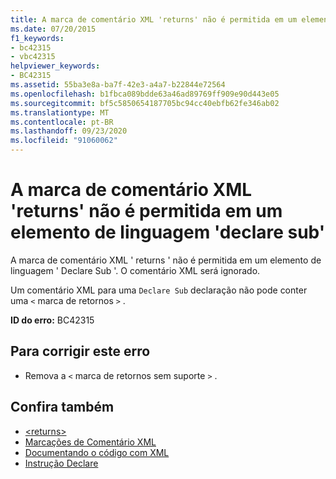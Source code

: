 ```yaml
---
title: A marca de comentário XML 'returns' não é permitida em um elemento de linguagem 'declare sub'
ms.date: 07/20/2015
f1_keywords:
- bc42315
- vbc42315
helpviewer_keywords:
- BC42315
ms.assetid: 55ba3e8a-ba7f-42e3-a4a7-b22844e72564
ms.openlocfilehash: b1fbca089bdde63a46ad89769ff909e90d443e05
ms.sourcegitcommit: bf5c5850654187705bc94cc40ebfb62fe346ab02
ms.translationtype: MT
ms.contentlocale: pt-BR
ms.lasthandoff: 09/23/2020
ms.locfileid: "91060062"
---
```

# <a name="xml-comment-tag-returns-is-not-permitted-on-a-declare-sub-language-element"></a>A marca de comentário XML 'returns' não é permitida em um elemento de linguagem 'declare sub'

A marca de comentário XML ' returns ' não é permitida em um elemento de linguagem ' Declare Sub '. O comentário XML será ignorado.  
  
 Um comentário XML para uma `Declare Sub` declaração não pode conter uma `<` marca de retornos `>` .  
  
 **ID do erro:** BC42315  
  
## <a name="to-correct-this-error"></a>Para corrigir este erro  
  
- Remova a `<` marca de retornos sem suporte `>` .  
  
## <a name="see-also"></a>Confira também

- [\<returns>](../language-reference/xmldoc/returns.md)
- [Marcações de Comentário XML](../language-reference/xmldoc/index.md)
- [Documentando o código com XML](../programming-guide/program-structure/documenting-your-code-with-xml.md)
- [Instrução Declare](../language-reference/statements/declare-statement.md)
